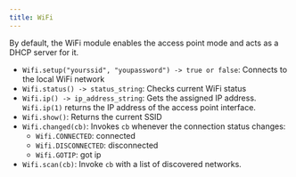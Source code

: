 ```yaml
---
title: WiFi
---
```


By default, the WiFi module enables the access point mode and acts as a DHCP server
for it.

- `Wifi.setup("yourssid", "youpassword") -> true or false`: Connects to the
  local WiFi network
- `Wifi.status() -> status_string`: Checks current WiFi status
- `Wifi.ip() -> ip_address_string`: Gets the assigned IP address.  `Wifi.ip(1)`
  returns the IP address of the access point interface.
- `Wifi.show()`: Returns the current SSID
- `Wifi.changed(cb)`: Invokes `cb` whenever the connection status changes:
  - `Wifi.CONNECTED`: connected
  - `Wifi.DISCONNECTED`: disconnected
  - `Wifi.GOTIP`: got ip
- `Wifi.scan(cb)`: Invoke `cb` with a list of discovered networks.
